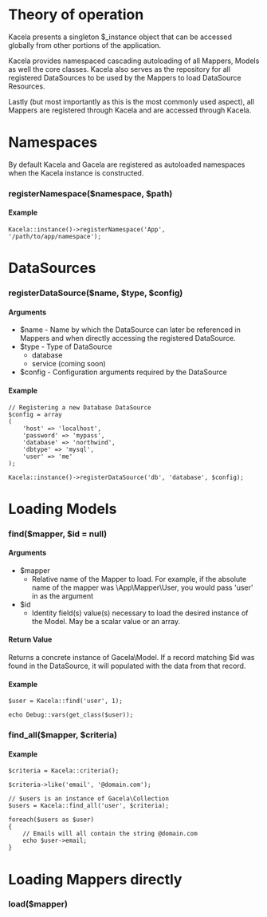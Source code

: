 # Theory of operation

Kacela presents a singleton $_instance object that can be accessed globally from other portions of the application.

Kacela provides namespaced cascading autoloading of all Mappers, Models as well the core classes. Kacela also serves as the repository
for all registered DataSources to be used by the Mappers to load DataSource Resources.

Lastly (but most importantly as this is the most commonly used aspect), all Mappers are registered through Kacela and are accessed
through Kacela.

# Namespaces

By default Kacela and Gacela are registered as autoloaded namespaces when the Kacela instance is constructed.

### registerNamespace($namespace, $path)

#### Example

	Kacela::instance()->registerNamespace('App', '/path/to/app/namespace');

# DataSources

### registerDataSource($name, $type, $config)

#### Arguments

* $name - Name by which the DataSource can later be referenced in Mappers and when directly accessing the registered DataSource.
* $type - Type of DataSource
	* database
	* service (coming soon)
* $config - Configuration arguments required by the DataSource

#### Example

	// Registering a new Database DataSource
	$config = array
	(
		'host' => 'localhost',
		'password' => 'mypass',
		'database' => 'northwind',
		'dbtype' => 'mysql',
		'user' => 'me'
	);

	Kacela::instance()->registerDataSource('db', 'database', $config);

# Loading Models

### find($mapper, $id = null)

#### Arguments

* $mapper
	- Relative name of the Mapper to load. For example, if the absolute name of the mapper was \App\Mapper\User, you would pass 'user' in as the argument
* $id
	- Identity field(s) value(s) necessary to load the desired instance of the Model. May be a scalar value or an array.

#### Return Value

Returns a concrete instance of Gacela\Model. If a record matching $id was found in the DataSource, it will populated with the data from that record.

#### Example

	$user = Kacela::find('user', 1);

	echo Debug::vars(get_class($user));

### find_all($mapper, $criteria)

#### Example

	$criteria = Kacela::criteria();

	$criteria->like('email', '@domain.com');

	// $users is an instance of Gacela\Collection
	$users = Kacela::find_all('user', $criteria);

	foreach($users as $user)
	{
		// Emails will all contain the string @domain.com
		echo $user->email;
	}

# Loading Mappers directly

### load($mapper)



